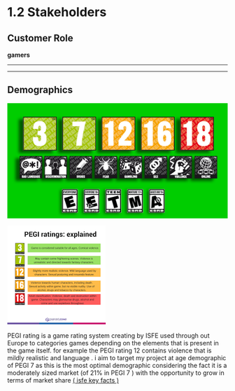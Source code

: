 # 1.2 Stakeholders

## Customer Role

**gamers**&#x20;

****

****



## Demographics



![](../.gitbook/assets/image.png)



![](<../.gitbook/assets/image (2).png>)

PEGI rating is a game rating system creating by ISFE used through out Europe to categories   games depending on the elements that is present in the game itself. for example the PEGI rating 12 contains violence that is  mildly realistic and language . i aim to target my project at  age demographic of  PEGI 7 as this is the most optimal demographic considering the fact it is a moderately sized market  (of 21% in PEGI  7  ) with the opportunity to grow in terms of market share [( isfe key facts ) ](../reference-page.md)&#x20;





